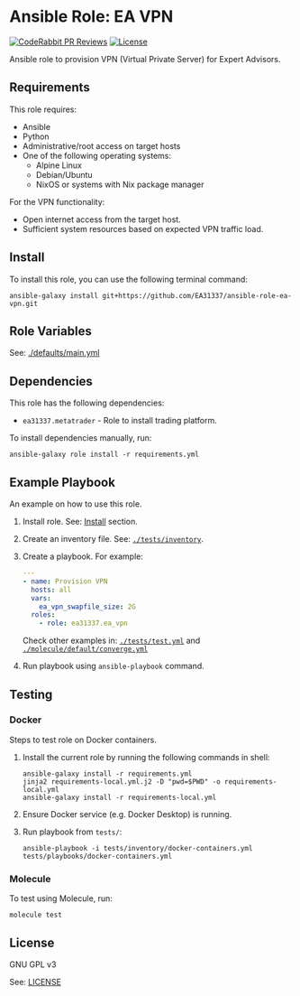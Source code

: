 # Ansible Role: EA VPN

[![CodeRabbit PR Reviews](https://img.shields.io/coderabbit/prs/github/EA31337/ansible-role-ea-vpn?utm_source=oss&utm_medium=github&utm_campaign=EA31337%2Fansible-role-ea-vpn&labelColor=171717&color=FF570A&link=https%3A%2F%2Fcoderabbit.ai&label=CodeRabbit+PR+Reviews)](https://github.com/EA31337/ansible-role-ea-vpn/pulls)
[![License](https://img.shields.io/badge/license-GPLv3-brightgreen.svg)](LICENSE)

Ansible role to provision VPN (Virtual Private Server)
for Expert Advisors.

## Requirements

This role requires:

- Ansible
- Python
- Administrative/root access on target hosts
- One of the following operating systems:
  - Alpine Linux
  - Debian/Ubuntu
  - NixOS or systems with Nix package manager

For the VPN functionality:

- Open internet access from the target host.
- Sufficient system resources based on expected VPN traffic load.

## Install

To install this role, you can use the following terminal command:

```shell
ansible-galaxy install git+https://github.com/EA31337/ansible-role-ea-vpn.git
```

## Role Variables

See: [./defaults/main.yml](./defaults/main.yml)

## Dependencies

This role has the following dependencies:

- `ea31337.metatrader` - Role to install trading platform.

To install dependencies manually, run:

```console
ansible-galaxy role install -r requirements.yml
```

## Example Playbook

An example on how to use this role.

1. Install role. See: [Install](#install) section.
1. Create an inventory file. See: [`./tests/inventory`](./tests/inventory).
1. Create a playbook. For example:

      ```yaml
      ---
      - name: Provision VPN
        hosts: all
        vars:
          ea_vpn_swapfile_size: 2G
        roles:
          - role: ea31337.ea_vpn
      ```

   Check other examples in: [`./tests/test.yml`](./tests/test.yml)
   and [`./molecule/default/converge.yml`](./molecule/default/converge.yml)

1. Run playbook using `ansible-playbook` command.

## Testing

### Docker

Steps to test role on Docker containers.

1. Install the current role by running the following commands in shell:

    ```shell
    ansible-galaxy install -r requirements.yml
    jinja2 requirements-local.yml.j2 -D "pwd=$PWD" -o requirements-local.yml
    ansible-galaxy install -r requirements-local.yml
    ```

2. Ensure Docker service (e.g. Docker Desktop) is running.
3. Run playbook from `tests/`:

    ```shell
    ansible-playbook -i tests/inventory/docker-containers.yml tests/playbooks/docker-containers.yml
    ```

### Molecule

To test using Molecule, run:

```shell
molecule test
```

## License

GNU GPL v3

See: [LICENSE](./LICENSE)

<!-- Named links -->

